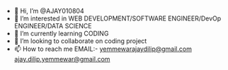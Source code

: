- 👋 Hi, I’m @AJAY010804
- 👀 I’m interested in WEB DEVELOPMENT/SOFTWARE ENGINEER/DevOp ENGINEER/DATA SCIENCE
- 🌱 I’m currently learning CODING
- 💞️ I’m looking to collaborate on coding project
- 📫 How to reach me EMAIL:- yemmewarajaydilip@gmail.com
ajay.dilip.yemmewar@gmail.com

<!---
AJAY010804/AJAY010804 is a ✨ special ✨ repository because its `README.md` (this file) appears on your GitHub profile.
You can click the Preview link to take a look at your changes.
--->
